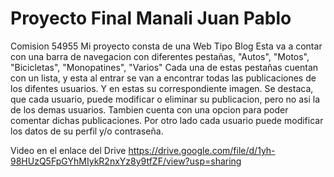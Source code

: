 # Proyecto Final Manali Juan Pablo
Comision 54955
Mi proyecto consta de una Web Tipo Blog
Esta va a contar con una barra de navegacion con diferentes pestañas, "Autos", "Motos", "Bicicletas", "Monopatines", "Varios"
Cada una de estas pestañas cuentan con un lista, y esta al entrar se van a encontrar todas las publicaciones de los difentes usuarios. Y en estas su correspondiente imagen.
Se destaca, que cada usuario, puede modificar o eliminar su publicacion, pero no asi la de los demas usuarios. 
Tambien cuenta con una opcion para poder comentar dichas publicaciones.
Por otro lado cada usuario puede modificar los datos de su perfil y/o contraseña.


Video en el enlace del Drive
https://drive.google.com/file/d/1yh-98HUzQ5FpGYhMIykR2nxYz8y9tfZF/view?usp=sharing
